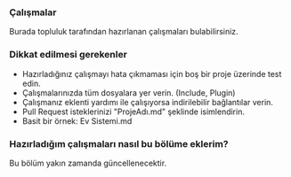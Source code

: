 ### **Çalışmalar**
Burada topluluk tarafından hazırlanan çalışmaları bulabilirsiniz.

### **Dikkat edilmesi gerekenler**
- Hazırladığınız çalışmayı hata çıkmaması için boş bir proje üzerinde test edin.
- Çalışmalarınızda tüm dosyalara yer verin. (Include, Plugin)
- Çalışmanız eklenti yardımı ile çalışıyorsa indirilebilir bağlantılar verin.
- Pull Request isteklerinizi "ProjeAdı.md" şeklinde isimlendirin.
- Basit bir örnek: Ev Sistemi.md

### **Hazırladığım çalışmaları nasıl bu bölüme eklerim?**
Bu bölüm yakın zamanda güncellenecektir.